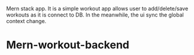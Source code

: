 Mern stack app. It is a simple workout app allows user to add/delete/save workouts as it is connect to DB. In the meanwhile, the ui sync the global context change. 

# Mern-workout-backend
